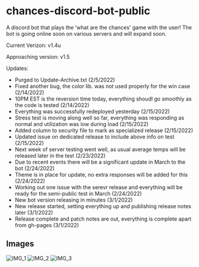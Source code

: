 # chances-discord-bot-public
A discord bot that plays the 'what are the chances' game with the user! The bot is going online soon on various servers and will expand soon.

Current Verizon: v1.4u

Approaching version: v1.5

Updates:
- Purged to Update-Archive.txt (2/5/2022)
- Fixed another bug, the color lib. was not used properly for the win case (2/14/2022)
- 10PM EST is the reversion time today, everything shoudl go smoothly as the code is tested (2/14/2022)
- Everything was successfully redeployed yesterday (2/15/2022)
- Stress test is moving along well so far, everything was responding as normal and utilization was low during load (2/15/2022)
- Added column to security file to mark as specialized release (2/15/2022)
- Updated issue on dedicated release to include above info on test (2/15/2022)
- Next week of server testing went well, as usual average temps will be released later in the test (2/23/2022)
- Due to recent events there will be a significant update in March to the bot (2/24/2022)
- Theme is in place for update, no extra responses will be added for this (2/24/2022)
- Working out one issue with the serevr release and everything will be ready for the semi-public test in March (2/24/2022)
- New bot version releasing in minutes (3/1/2022)
- New release started, setting everything up and publishing release notes later (3/1/2022)
- Release complete and patch notes are out, everything is complete apart from gh-pages (3/1/2022)

## Images


![IMG_1](https://user-images.githubusercontent.com/68622369/152055608-7f0e1b1b-c4b0-4c67-b02e-4c07848b415e.png)
![IMG_2](https://user-images.githubusercontent.com/68622369/152055616-fdf35a26-7a49-436a-a552-330369f4faa6.png)
![IMG_3](https://user-images.githubusercontent.com/68622369/152055622-c574f0c2-9e56-4d66-9e65-bf76ccbabfdb.png)
